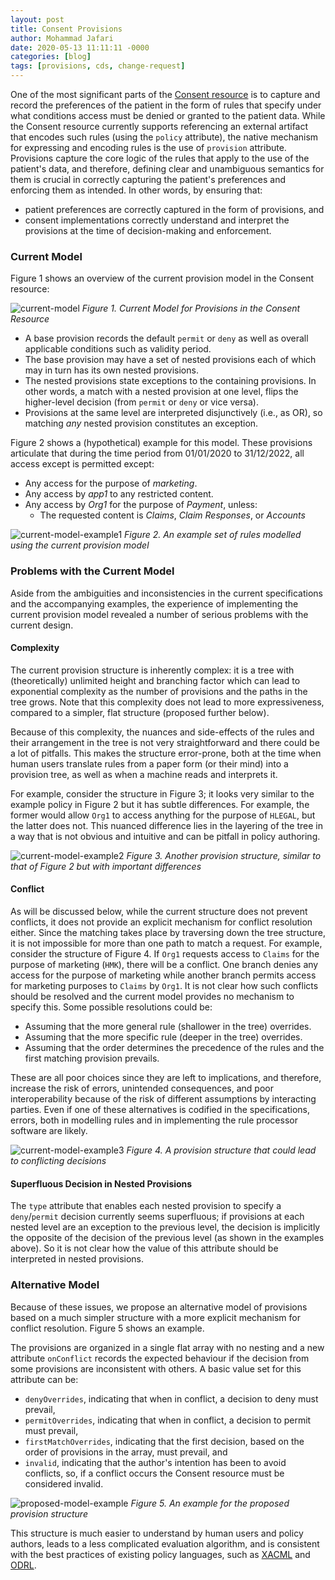```yaml
---
layout: post
title: Consent Provisions
author: Mohammad Jafari
date: 2020-05-13 11:11:11 -0000
categories: [blog]
tags: [provisions, cds, change-request]
---
```


One of the most significant parts of the [Consent resource](https://www.hl7.org/fhir/consent.html) is to capture and record the preferences of the patient in the form of rules that specify under what conditions access must be denied or granted to the patient data. While the Consent resource currently supports referencing an external artifact that encodes such rules (using the `policy` attribute), the native mechanism for expressing and encoding rules is the use of `provision` attribute. Provisions capture the core logic of the rules that apply to the use of the patient's data, and therefore, defining clear and unambiguous semantics for them is crucial in correctly capturing the patient's preferences and enforcing them as intended. In other words, by ensuring that: 

- patient preferences are correctly captured in the form of provisions, and
- consent implementations correctly understand and interpret the provisions at the time of decision-making and enforcement.


### Current Model
Figure 1 shows an overview of the current provision model in the Consent resource:

![current-model][current-model]
*Figure 1. Current Model for Provisions in the Consent Resource*

- A base provision records the default `permit` or `deny` as well as overall applicable conditions such as validity period.
- The base provision may have a set of nested provisions each of which may in turn has its own nested provisions.
- The nested provisions state exceptions to the containing provisions. In other words, a match with a nested provision at one level, flips the higher-level decision (from `permit` or `deny` or vice versa). 
- Provisions at the same level are interpreted disjunctively (i.e., as OR), so matching _any_ nested provision constitutes an exception. 

Figure 2 shows a (hypothetical) example for this model. These provisions articulate that during the time period from 01/01/2020 to 31/12/2022, all access except is permitted except:

- Any access for the purpose of *marketing*.
- Any access by *app1* to any restricted content.
- Any access by *Org1* for the purpose of *Payment*, unless:
    + The requested content is *Claims*, *Claim Responses*, or *Accounts*

![current-model-example1][current-model-example1]
*Figure 2. An example set of rules modelled using the current provision model*

### Problems with the Current Model
Aside from the ambiguities and inconsistencies in the current specifications and the accompanying examples, the experience of implementing the current provision model revealed a number of serious problems with the current design.

#### Complexity
The current provision structure is inherently complex: it is a tree with (theoretically) unlimited height and branching factor which can lead to exponential complexity as the number of provisions and the paths in the tree grows. Note that this complexity does not lead to more expressiveness, compared to a simpler, flat structure (proposed further below).

Because of this complexity, the nuances and side-effects of the rules and their arrangement in the tree is not very straightforward and there could be a lot of pitfalls. This makes the structure error-prone, both at the  time when human users translate rules from a paper form (or their mind) into a provision tree, as well as when a machine reads and interprets it. 

For example, consider the structure in Figure 3; it looks very similar to the example policy in Figure 2 but it has subtle differences. For example, the former would allow `Org1` to access anything for the purpose of `HLEGAL`, but the latter does not. This nuanced difference lies in the layering of the tree in a way that is not obvious and intuitive and can be pitfall in policy authoring.

![current-model-example2][current-model-example2]
*Figure 3. Another provision structure, similar to that of Figure 2 but with important differences*

#### Conflict
As will be discussed below, while the current structure does not prevent conflicts, it does not provide an explicit mechanism for conflict resolution either. Since the matching takes place by traversing down the tree structure, it is not impossible for more than one path to match a request. For example, consider the structure of Figure 4. If `Org1` requests access to `Claims` for the purpose of marketing (`HMK`), there will be a conflict. One branch denies any access for the purpose of marketing while another branch permits access for marketing purposes to `Claims` by `Org1`. It is not clear how such conflicts should be resolved and the current model provides no mechanism to specify this. Some possible resolutions could be:

- Assuming that the more general rule (shallower in the tree) overrides.
- Assuming that the more specific rule (deeper in the tree) overrides.
- Assuming that the order determines the precedence of the rules and the first matching provision prevails.

These are all poor choices since they are left to implications, and therefore, increase the risk of errors, unintended consequences, and poor interoperability because of the risk of different assumptions by interacting parties. Even if one of these alternatives is codified in the specifications, errors, both in modelling rules and in implementing the rule processor software are likely.

![current-model-example3][current-model-example3]
*Figure 4. A provision structure that could lead to conflicting decisions*


#### Superfluous Decision in Nested Provisions
The `type` attribute that enables each nested provision to specify a `deny`/`permit` decision currently seems superfluous; if provisions at each nested level are an exception to the previous level, the decision is implicitly the opposite of the decision of the previous level (as shown in the examples  above). So it is not clear how the value of this attribute should be interpreted in nested provisions.


### Alternative Model
Because of these issues, we propose an alternative model of provisions based on a much simpler structure with a more explicit mechanism for conflict resolution. Figure 5 shows an example.

The provisions are organized in a single flat array with no nesting and a new attribute `onConflict` records the expected behaviour if the decision from some provisions are inconsistent with others. A basic value set for this attribute can be: 

- `denyOverrides`, indicating that when in conflict, a decision to deny  must prevail,
- `permitOverrides`, indicating that when in conflict, a decision to permit must prevail, 
- `firstMatchOverrides`, indicating that the first decision, based on the order of provisions in the array, must prevail, and
- `invalid`, indicating that the author's intention has been to avoid conflicts, so, if a conflict occurs the Consent resource must be considered invalid. 


![proposed-model-example][proposed-model-example]
*Figure 5. An example for the proposed provision structure*

This structure is much easier to understand by human users and policy authors, leads to a less complicated evaluation algorithm, and is consistent with the best practices of existing policy languages, such as [XACML](http://docs.oasis-open.org/xacml/3.0/errata01/os/xacml-3.0-core-spec-errata01-os-complete.html#_Toc489959480) and [ODRL](https://www.w3.org/TR/odrl-model/#conflict).   






[current-model]: {{site.baseurl}}/assets/img/provisions-current-model.png "Figure 1. Current Model for Provisions in the Consent Resource"

[current-model-example1]: {{site.baseurl}}/assets/img/provisions-current-model-example1.png "An example set of rules modelled using the current provision model"

[current-model-example2]: {{site.baseurl}}/assets/img/provisions-current-model-example2.png "Figure 3. Another provision structure, similar to that of Figure 2 but with important differences"

[current-model-example3]: {{site.baseurl}}/assets/img/provisions-current-model-example3.png "Figure 4. A provision structure that could lead to conflicting decisions"

[proposed-model-example]: {{site.baseurl}}/assets/img/provisions-proposed-model-example.png "An example for the proposed provision structure"